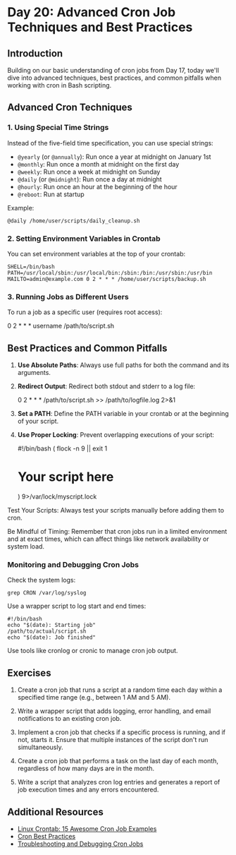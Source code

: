 # Day 20: Advanced Cron Job Techniques and Best Practices

## Introduction

Building on our basic understanding of cron jobs from Day 17, today we'll dive into advanced techniques, best practices, and common pitfalls when working with cron in Bash scripting.

## Advanced Cron Techniques

### 1. Using Special Time Strings

Instead of the five-field time specification, you can use special strings:

- `@yearly` (or `@annually`): Run once a year at midnight on January 1st
- `@monthly`: Run once a month at midnight on the first day
- `@weekly`: Run once a week at midnight on Sunday
- `@daily` (or `@midnight`): Run once a day at midnight
- `@hourly`: Run once an hour at the beginning of the hour
- `@reboot`: Run at startup

Example:

    @daily /home/user/scripts/daily_cleanup.sh



### 2. Setting Environment Variables in Crontab

You can set environment variables at the top of your crontab:

    SHELL=/bin/bash
    PATH=/usr/local/sbin:/usr/local/bin:/sbin:/bin:/usr/sbin:/usr/bin
    MAILTO=admin@example.com 0 2 * * * /home/user/scripts/backup.sh
    


### 3. Running Jobs as Different Users

To run a job as a specific user (requires root access):

0 2 * * * username /path/to/script.sh



## Best Practices and Common Pitfalls

1. **Use Absolute Paths**: Always use full paths for both the command and its arguments.

2. **Redirect Output**: Redirect both stdout and stderr to a log file:


    0 2 * * * /path/to/script.sh >> /path/to/logfile.log 2>&1



3. **Set a PATH**: Define the PATH variable in your crontab or at the beginning of your script.

4. **Use Proper Locking**: Prevent overlapping executions of your script:

    
    #!/bin/bash
    (
      flock -n 9 || exit 1
      # Your script here
    ) 9>/var/lock/myscript.lock


Test Your Scripts: Always test your scripts manually before adding them to cron.

Be Mindful of Timing: Remember that cron jobs run in a limited environment and at exact times, which can affect things like network availability or system load.

### Monitoring and Debugging Cron Jobs

Check the system logs:

    
    grep CRON /var/log/syslog

Use a wrapper script to log start and end times:

    
    #!/bin/bash
    echo "$(date): Starting job"
    /path/to/actual/script.sh
    echo "$(date): Job finished"

Use tools like cronlog or cronic to manage cron job output.


## Exercises

1. Create a cron job that runs a script at a random time each day within a specified time range (e.g., between 1 AM and 5 AM).

2. Write a wrapper script that adds logging, error handling, and email notifications to an existing cron job.

3. Implement a cron job that checks if a specific process is running, and if not, starts it. Ensure that multiple instances of the script don't run simultaneously.

4. Create a cron job that performs a task on the last day of each month, regardless of how many days are in the month.

5. Write a script that analyzes cron log entries and generates a report of job execution times and any errors encountered.

## Additional Resources

- [Linux Crontab: 15 Awesome Cron Job Examples](https://www.thegeekstuff.com/2009/06/15-practical-crontab-examples/)
- [Cron Best Practices](https://sanctum.geek.nz/arabesque/cron-best-practices/)
- [Troubleshooting and Debugging Cron Jobs](https://serverfault.com/questions/449651/why-is-my-crontab-not-working-and-how-can-i-troubleshoot-it)